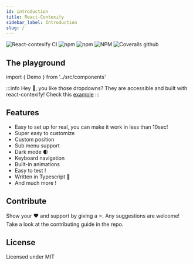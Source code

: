 ```yaml
---
id: introduction
title: React-Contexify
sidebar_label: Introduction
slug: /
---
```



![React-contexify CI](https://github.com/fkhadra/react-contexify/workflows/React-contexify%20CI/badge.svg)
![npm](https://img.shields.io/npm/dm/react-contexify.svg?label=%E2%8F%ACdownloads&style=for-the-badge)
![npm](https://img.shields.io/npm/v/react-contexify.svg?style=for-the-badge)
![NPM](https://img.shields.io/npm/l/react-contexify.svg?label=%F0%9F%93%9Clicense&style=for-the-badge)
![Coveralls github](https://img.shields.io/coveralls/github/fkhadra/react-contexify.svg?label=%E2%9B%B1coverage&style=for-the-badge)

## The playground

import { Demo } from '../src/components'

<Demo />

:::info
Hey 👋, you like those dropdowns? They are accessible and built with react-contexify! Check this [example](set-a-custom-position.md#recreate-the-dropdown-step-by-step)
:::

## Features

- Easy to set up for real, you can make it work in less than 10sec!
- Super easy to customize
- Custom position
- Sub menu support
- Dark mode 🌒
- Keyboard navigation
- Built-in animations
- Easy to test !
- Written in Typescript 💪
- And much more !

## Contribute

Show your ❤️ and support by giving a ⭐. Any suggestions are welcome! Take a look at the contributing guide in the repo.

## License

Licensed under MIT